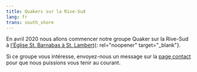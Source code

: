 ```yaml
---
title: Quakers sur la Rive-Sud
lang: fr
trans: south_shore
---
```

En avril 2020 nous allons commencer notre groupe Quaker sur la Rive-Sud à [l'Église St. Barnabas à St. Lambert](https://goo.gl/maps/BSGXnGXRBBchZZrz7){: rel="noopener" target="_blank"}.

Si ce groupe vous intéresse, envoyez-nous un message sur la [page contact](/contact-fr.html) pour que nous puissions vous tenir au courant.
